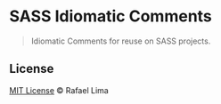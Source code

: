 # SASS Idiomatic Comments

> Idiomatic Comments for reuse on SASS projects.

## License

[MIT License](/LICENSE) © Rafael Lima
